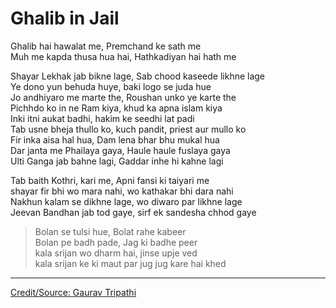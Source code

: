 # Ghalib in Jail

Ghalib hai hawalat me, Premchand ke sath me  
Muh me kapda thusa hua hai, Hathkadiyan hai hath me  
  
  
Shayar Lekhak jab bikne lage, Sab chood kaseede likhne lage  
Ye dono yun behuda huye, baki logo se juda hue  
Jo andhiyaro me marte the, Roushan unko ye karte the  
Pichhdo ko in ne Ram kiya, khud ka apna islam kiya  
Inki itni aukat badhi, hakim ke seedhi lat padi  
Tab usne bheja thullo ko, kuch pandit, priest aur mullo ko  
Fir inka aisa hal hua, Dam lena bhar bhu mukal hua  
Dar janta me Phailaya gaya, Haule haule fuslaya gaya  
Ulti Ganga jab bahne lagi, Gaddar inhe hi kahne lagi  
  
Tab baith Kothri, kari me, Apni fansi ki taiyari me  
shayar fir bhi wo mara nahi, wo kathakar bhi dara nahi  
Nakhun kalam se dikhne lage, wo diwaro par likhne lage  
Jeevan Bandhan jab tod gaye, sirf ek sandesha chhod gaye  

> Bolan se tulsi hue, Bolat rahe kabeer  
  Bolan pe badh pade, Jag ki badhe peer  
  kala srijan wo dharm hai, jinse upje ved  
  kala srijan ke ki maut par jug jug kare hai khed  
  





---
[Credit/Source: Gaurav Tripathi](https://www.youtube.com/watch?v=XwL3nt7oyL4)
